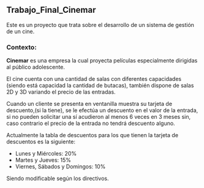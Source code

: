 ## Trabajo_Final_Cinemar

Este es un proyecto que trata sobre el desarrollo de un sistema de gestión de un cine.

### Contexto:

**Cinemar** es una empresa la cual proyecta películas especialmente dirigidas al público adolescente.

El cine cuenta con una cantidad de salas con diferentes capacidades (siendo está capacidad la cantidad de butacas), también dispone de salas 2D y 3D variando el precio de las entradas.

Cuando un cliente se presenta en ventanilla muestra su tarjeta de descuento,(si la tiene), se le efectúa un descuento en el valor de la entrada, si no pueden solicitar una sí acudieron al menos 6 veces en 3 meses sin, caso contrario el precio de la entrada no tendrá descuento alguno.


Actualmente la tabla de descuentos para los que tienen la tarjeta de descuentos es la siguiente:

- Lunes y Miércoles: 20%
- Martes y Jueves: 15%
- Viernes, Sábados y Domingos: 10%

Siendo modificable según los directivos.
